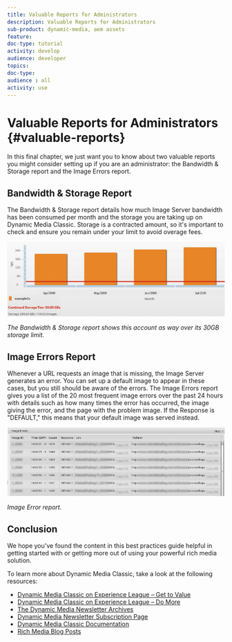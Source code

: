 ```yaml
---
title: Valuable Reports for Administrators
description: Valuable Reports for Administrators
sub-product: dynamic-media, aem assets
feature:
doc-type: tutorial
activity: develop
audience: developer
topics:
doc-type:
audience : all
activity: use
---
```


# Valuable Reports for Administrators {#valuable-reports}

In this final chapter, we just want you to know about two valuable reports you might consider setting up if you are an administrator: the Bandwidth &amp; Storage report and the Image Errors report.

## Bandwidth &amp; Storage Report

The Bandwidth &amp; Storage report details how much Image Server bandwidth has been consumed per month and the storage you are taking up on Dynamic Media Classic. Storage is a contracted amount, so it's important to check and ensure you remain under your limit to avoid overage fees.

![image](assets\valuable-reports\Reports_1.jpg)

*The Bandwidth &amp; Storage report shows this account as way over its 30GB storage limit.*

## Image Errors Report

Whenever a URL requests an image that is missing, the Image Server generates an error. You can set up a default image to appear in these cases, but you still should be aware of the errors. The Image Errors report gives you a list of the 20 most frequent image errors over the past 24 hours with details such as how many times the error has occurred, the image giving the error, and the page with the problem image. If the Response is "DEFAULT," this means that your default image was served instead.

![image](assets\valuable-reports\Reports_2.jpg)

*Image Error report.*

## Conclusion

We hope you've found the content in this best practices guide helpful in getting started with or getting more out of using your powerful rich media solution.

To learn more about Dynamic Media Classic, take a look at the following resources:

* [Dynamic Media Classic on Experience League – Get to Value](https:guided.adobe.com/?launch=AEM-5a#recommended/solutions/experience-manager)
* [Dynamic Media Classic on Experience League – Do More](https:guided.adobe.com/?launch=AEM-6a#recommended/solutions/experience-manager)
* [The Dynamic Media Newsletter Archives](https://docs.adobe.com/content/help/en/dynamic-media-classic/using/dynamic-media-newsletter.html)
* [Dynamic Media Newsletter Subscription Page](https://www.adobe.com/subscription/dynamic-media-newsletter.html)
* [Dynamic Media Classic Documentation](https://docs.adobe.com/content/help/en/dynamic-media-classic/using/home.html)
* [Rich Media Blog Posts](https://theblog.adobe.com/tag/dynamic-media)
